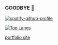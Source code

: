 ### GOODBYE 👋


[![spotify-github-profile](https://spotify-github-profile.vercel.app/api/view?uid=xj9qh7idao6wmsymzakf0mvey&cover_image=true&theme=novatorem&show_offline=false&background_color=121212&interchange=true&bar_color=0080ff&bar_color_cover=false)](https://github.com/kittinan/spotify-github-profile)


[![Top Langs](https://github-readme-stats.vercel.app/api/top-langs/?username=R216YU&layout=compact)](https://github.com/R216YU/github-readme-stats)

[portfolio site](https://portfolio-site-react-gold.vercel.app/)

